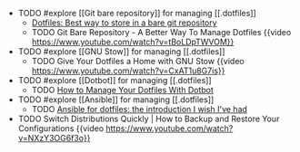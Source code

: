 - TODO #explore [[Git bare repository]] for managing [[.dotfiles]]
	- [Dotfiles: Best way to store in a bare git repository](https://www.atlassian.com/git/tutorials/dotfiles)
	- TODO Git Bare Repository - A Better Way To Manage Dotfiles
	  {{video https://www.youtube.com/watch?v=tBoLDpTWVOM}}
- TODO #explore [[GNU Stow]] for managing [[.dotfiles]]
	- TODO Give Your Dotfiles a Home with GNU Stow
	  {{video https://www.youtube.com/watch?v=CxAT1u8G7is}}
- TODO #explore [[Dotbot]] for managing [[.dotfiles]]
	- TODO [How to Manage Your Dotfiles With Dotbot](https://haseebmajid.dev/posts/2022-10-15-how-to-manage-your-dotfiles-with-dotbot/)
- TODO #explore [[Ansible]] for managing [[.dotfiles]]
	- TODO [Ansible for dotfiles: the introduction I wish I've had](https://phelipetls.github.io/posts/introduction-to-ansible/)
- TODO Switch Distributions Quickly | How to Backup and Restore Your Configurations
  {{video https://www.youtube.com/watch?v=NXzY3OG6f3o}}
